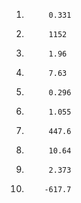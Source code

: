 1)			0.331
2)			1152
3)			1.96
4)			7.63
5)			0.296
6)			1.055
7)			447.6
8)			10.64
9)			2.373
10)			-617.7